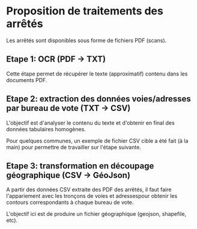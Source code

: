 # Proposition de traitements des arrêtés

Les arrêtés sont disponibles sous forme de fichiers PDF (scans).

## Etape 1: OCR (PDF -> TXT)

Cette étape permet de récupérer le texte (approximatif) contenu dans les documents PDF.


## Etape 2: extraction des données voies/adresses par bureau de vote (TXT -> CSV)

L'objectif est d'analyser le contenu du texte et d'obtenir en final des données tabulaires homogènes.

Pour quelques communes, un exemple de fichier CSV cible a été fait (à la main) pour permettre de travailler sur l'étape suivante.


## Etape 3: transformation en découpage géographique (CSV -> GéoJson)

A partir des données CSV extraite des PDF des arrêtés, il faut faire l'appariement avec les tronçons de voies et adressespour obtenir les contours correspondants à chaque bureau de vote.

L'objectif ici est de produire un fichier géographique (geojson, shapefile, etc).
